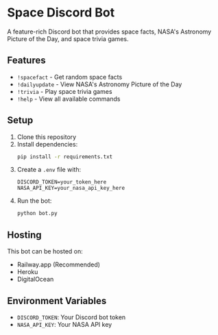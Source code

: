 # Space Discord Bot

A feature-rich Discord bot that provides space facts, NASA's Astronomy Picture of the Day, and space trivia games.

## Features

- `!spacefact` - Get random space facts
- `!dailyupdate` - View NASA's Astronomy Picture of the Day
- `!trivia` - Play space trivia games
- `!help` - View all available commands

## Setup

1. Clone this repository
2. Install dependencies:
   ```bash
   pip install -r requirements.txt
   ```
3. Create a `.env` file with:
   ```
   DISCORD_TOKEN=your_token_here
   NASA_API_KEY=your_nasa_api_key_here
   ```
4. Run the bot:
   ```bash
   python bot.py
   ```

## Hosting

This bot can be hosted on:
- Railway.app (Recommended)
- Heroku
- DigitalOcean

## Environment Variables

- `DISCORD_TOKEN`: Your Discord bot token
- `NASA_API_KEY`: Your NASA API key
